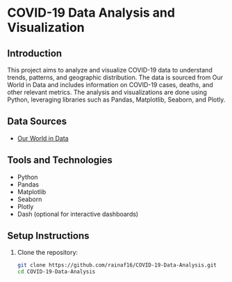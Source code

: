 # COVID-19 Data Analysis and Visualization

## Introduction

This project aims to analyze and visualize COVID-19 data to understand trends, patterns, and geographic distribution. The data is sourced from Our World in Data and includes information on COVID-19 cases, deaths, and other relevant metrics. The analysis and visualizations are done using Python, leveraging libraries such as Pandas, Matplotlib, Seaborn, and Plotly.

## Data Sources

- [Our World in Data](https://github.com/owid/covid-19-data)

## Tools and Technologies

- Python
- Pandas
- Matplotlib
- Seaborn
- Plotly
- Dash (optional for interactive dashboards)

## Setup Instructions

1. Clone the repository:

   ```sh
   git clone https://github.com/rainaf16/COVID-19-Data-Analysis.git
   cd COVID-19-Data-Analysis
